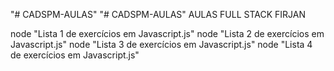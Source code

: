 "# CADSPM-AULAS" 
"# CADSPM-AULAS" 
AULAS FULL STACK FIRJAN

node "Lista 1 de exercícios em Javascript.js"
node "Lista 2 de exercícios em Javascript.js"
node "Lista 3 de exercícios em Javascript.js"
node "Lista 4 de exercícios em Javascript.js"
